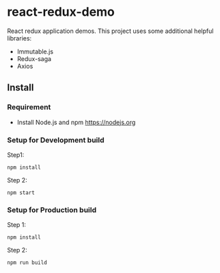 # react-redux-demo

React redux application demos.
This project uses some additional helpful libraries:

* Immutable.js
* Redux-saga
* Axios

## Install

### Requirement

* Install Node.js and npm https://nodejs.org

### Setup for Development build

Step1:

```
npm install
```

Step 2:

```
npm start
```

### Setup for Production build

Step 1:

```
npm install
```

Step 2:

```
npm run build
```

